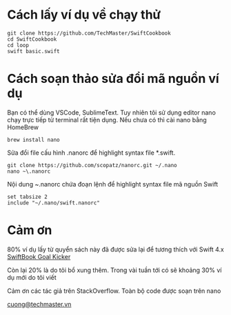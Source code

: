 # Cách lấy ví dụ về chạy thử
```
git clone https://github.com/TechMaster/SwiftCookbook
cd SwiftCookbook
cd loop
swift basic.swift
```

# Cách soạn thảo sửa đổi mã nguồn ví dụ

Bạn có thể dùng VSCode, SublimeText. Tuy nhiên tôi sử dụng editor nano chạy trực tiếp từ terminal rất tiện dụng.
Nếu chưa có thì cài nano bằng HomeBrew
```
brew install nano
```

Sửa đổi file cấu hình .nanorc để highlight syntax file *.swift.
```
git clone https://github.com/scopatz/nanorc.git ~/.nano
nano ~\.nanorc
```

Nội dung ~\.nanorc chứa đoạn lệnh để highlight syntax file mã nguồn Swift
```
set tabsize 2
include "~/.nano/swift.nanorc"
```

# Cảm ơn

80% ví dụ lấy từ quyển sách này đã được sửa lại để tương thích với Swift 4.x
[SwiftBook Goal Kicker](https://books.goalkicker.com/SwiftBook/)

Còn lại 20% là do tôi bổ xung thêm. Trong vài tuần tới có sẽ khoảng 30% ví dụ mới do tôi viết

Cảm ơn các tác giả trên StackOverflow. Toàn bộ code được soạn trên nano

cuong@techmaster.vn
